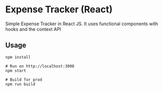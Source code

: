 # Expense Tracker (React)

Simple Expense Tracker in React JS.
It uses functional components with hooks and the context API

## Usage
```
npm install

# Run on http://localhost:3000
npm start

# Build for prod
npm run build
```

